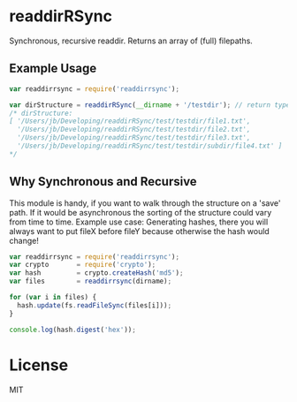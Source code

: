 # readdirRSync

Synchronous, recursive readdir. Returns an array of (full) filepaths.

## Example Usage

```javascript
var readdirrsync = require('readdirrsync');

var dirStructure = readdirRSync(__dirname + '/testdir'); // return type: Array
/* dirStructure:
[ '/Users/jb/Developing/readdirRSync/test/testdir/file1.txt',
  '/Users/jb/Developing/readdirRSync/test/testdir/file2.txt',
  '/Users/jb/Developing/readdirRSync/test/testdir/file3.txt',
  '/Users/jb/Developing/readdirRSync/test/testdir/subdir/file4.txt' ]
*/
```

## Why Synchronous and Recursive

This module is handy, if you want to walk through the structure on a 'save' path.
If it would be asynchronous the sorting of the structure could vary from time to time.
Example use case: Generating hashes, there you will always want to put fileX before fileY because otherwise the hash would change!

```javascript
var readdirrsync = require('readdirrsync');
var crypto       = require('crypto');
var hash         = crypto.createHash('md5');
var files        = readdirrsync(dirname);

for (var i in files) {
  hash.update(fs.readFileSync(files[i]));
}

console.log(hash.digest('hex'));
```

# License

MIT
